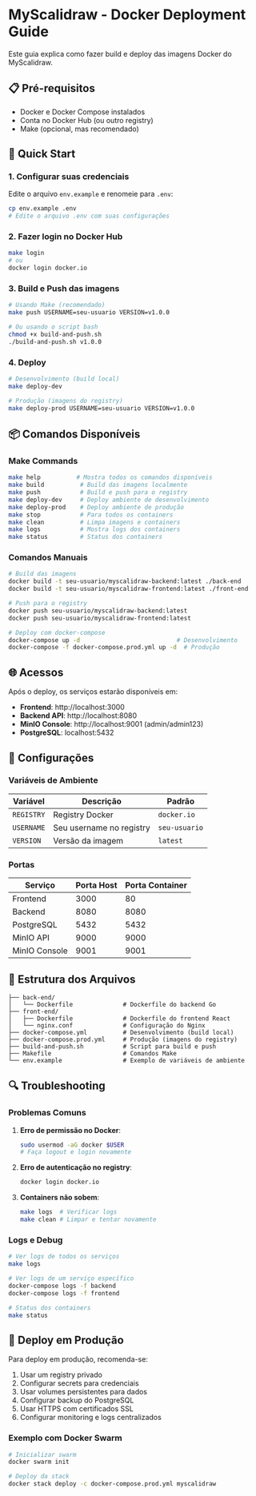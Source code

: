 # MyScalidraw - Docker Deployment Guide

Este guia explica como fazer build e deploy das imagens Docker do MyScalidraw.

## 📋 Pré-requisitos

- Docker e Docker Compose instalados
- Conta no Docker Hub (ou outro registry)
- Make (opcional, mas recomendado)

## 🚀 Quick Start

### 1. Configurar suas credenciais

Edite o arquivo `env.example` e renomeie para `.env`:

```bash
cp env.example .env
# Edite o arquivo .env com suas configurações
```

### 2. Fazer login no Docker Hub

```bash
make login
# ou
docker login docker.io
```

### 3. Build e Push das imagens

```bash
# Usando Make (recomendado)
make push USERNAME=seu-usuario VERSION=v1.0.0

# Ou usando o script bash
chmod +x build-and-push.sh
./build-and-push.sh v1.0.0
```

### 4. Deploy

```bash
# Desenvolvimento (build local)
make deploy-dev

# Produção (imagens do registry)
make deploy-prod USERNAME=seu-usuario VERSION=v1.0.0
```

## 📦 Comandos Disponíveis

### Make Commands

```bash
make help          # Mostra todos os comandos disponíveis
make build          # Build das imagens localmente
make push           # Build e push para o registry
make deploy-dev     # Deploy ambiente de desenvolvimento
make deploy-prod    # Deploy ambiente de produção
make stop           # Para todos os containers
make clean          # Limpa imagens e containers
make logs           # Mostra logs dos containers
make status         # Status dos containers
```

### Comandos Manuais

```bash
# Build das imagens
docker build -t seu-usuario/myscalidraw-backend:latest ./back-end
docker build -t seu-usuario/myscalidraw-frontend:latest ./front-end

# Push para o registry
docker push seu-usuario/myscalidraw-backend:latest
docker push seu-usuario/myscalidraw-frontend:latest

# Deploy com docker-compose
docker-compose up -d                           # Desenvolvimento
docker-compose -f docker-compose.prod.yml up -d  # Produção
```

## 🌐 Acessos

Após o deploy, os serviços estarão disponíveis em:

- **Frontend**: http://localhost:3000
- **Backend API**: http://localhost:8080
- **MinIO Console**: http://localhost:9001 (admin/admin123)
- **PostgreSQL**: localhost:5432

## 🔧 Configurações

### Variáveis de Ambiente

| Variável   | Descrição                | Padrão        |
| ---------- | ------------------------ | ------------- |
| `REGISTRY` | Registry Docker          | `docker.io`   |
| `USERNAME` | Seu username no registry | `seu-usuario` |
| `VERSION`  | Versão da imagem         | `latest`      |

### Portas

| Serviço       | Porta Host | Porta Container |
| ------------- | ---------- | --------------- |
| Frontend      | 3000       | 80              |
| Backend       | 8080       | 8080            |
| PostgreSQL    | 5432       | 5432            |
| MinIO API     | 9000       | 9000            |
| MinIO Console | 9001       | 9001            |

## 📁 Estrutura dos Arquivos

```
├── back-end/
│   └── Dockerfile              # Dockerfile do backend Go
├── front-end/
│   ├── Dockerfile              # Dockerfile do frontend React
│   └── nginx.conf              # Configuração do Nginx
├── docker-compose.yml          # Desenvolvimento (build local)
├── docker-compose.prod.yml     # Produção (imagens do registry)
├── build-and-push.sh           # Script para build e push
├── Makefile                    # Comandos Make
└── env.example                 # Exemplo de variáveis de ambiente
```

## 🔍 Troubleshooting

### Problemas Comuns

1. **Erro de permissão no Docker**:

   ```bash
   sudo usermod -aG docker $USER
   # Faça logout e login novamente
   ```

2. **Erro de autenticação no registry**:

   ```bash
   docker login docker.io
   ```

3. **Containers não sobem**:
   ```bash
   make logs  # Verificar logs
   make clean # Limpar e tentar novamente
   ```

### Logs e Debug

```bash
# Ver logs de todos os serviços
make logs

# Ver logs de um serviço específico
docker-compose logs -f backend
docker-compose logs -f frontend

# Status dos containers
make status
```

## 🚀 Deploy em Produção

Para deploy em produção, recomenda-se:

1. Usar um registry privado
2. Configurar secrets para credenciais
3. Usar volumes persistentes para dados
4. Configurar backup do PostgreSQL
5. Usar HTTPS com certificados SSL
6. Configurar monitoring e logs centralizados

### Exemplo com Docker Swarm

```bash
# Inicializar swarm
docker swarm init

# Deploy da stack
docker stack deploy -c docker-compose.prod.yml myscalidraw
```
